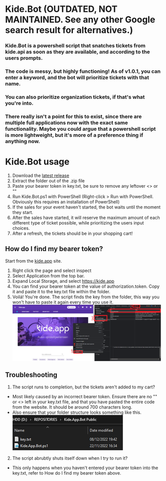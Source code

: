 # Kide.Bot (OUTDATED, NOT MAINTAINED. See any other Google search result for alternatives.)
### Kide.Bot is a powershell script that snatches tickets from kide.api as soon as they are available, and according to the users prompts.
### The code is messy, but highly functioning! As of v1.0.1, you can enter a keyword, and the bot will prioritize tickets with that name.
### You can also prioritize organization tickets, if that's what you're into.
### There really isn't a point for this to exist, since there are multiple full applications now with the exact same functionality. Maybe you could argue that a powershell script is more lightweight, but it's more of a preference thing if anything now.


# Kide.Bot usage

1. Download the [latest release](https://github.com/Voidrius/Kide.Bot/releases/latest)
2. Extract the folder out of the .zip file
3. Paste your bearer token in key.txt, be sure to remove any leftover <> or ""
4. Run Kide.Bot.ps1 with PowerShell (Right-click > Run with PowerShell. Obviously this requires an installation of PowerShell)
5. If the sales for your event haven't started, the bot waits until the moment they start.
6. After the sales have started, it will reserve the maximum amount of each different type of ticket possible, while prioritizing the users input choices.
7. After a refresh, the tickets should be in your shopping cart!

## How do I find my bearer token?

Start from the [kide.app](https://kide.app/) site.

1. Right click the page and select inspect
2. Select Application from the top bar.
3. Expand Local Storage, and select https://kide.app
4. You can find your bearer token at the value of authorization.token. Copy it and paste it to the key.txt file within the folder. 
5. Voilá! You're done. The script finds the key from the folder, this way you won't have to paste it again every time you use it.
![ohje](/ohjekuvat/ohje.png)

## Troubleshooting

1. The script runs to completion, but the tickets aren't added to my cart?
- Most likely caused by an incorrect bearer token. Ensure there are no "" or <> left in your key.txt file, and that you have pasted the entire code from the website. It should be around 700 characters long.
- Also ensure that your folder structure looks something like this.
![kansio](/ohjekuvat/kansio.png)
2. The script abrubtly shuts itself down when I try to run it?
- This only happens when you haven't entered your bearer token into the key.txt, refer to How do I find my bearer token above.
